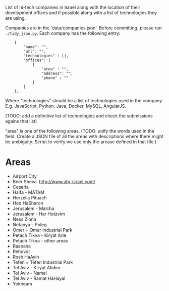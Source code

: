 List of hi-tech companies in Israel along with the location of their development offices
and if possible along with a list of technologies they are using.

Companies are in the 'data/companies.json'. Before committing, please run `./tidy_json.py`.
Each company has the following entry:

```
    {
        "name": "",
        "url": "",
        "technologies" : [],
        "offices": [
            {
                "area" : "",
                "address": "",
                "phone" : ""
            }
        ]
    },
```

Where "technologies" should be a list of technologies used in the company. E.g. JavaScript, Python, Java, Docker, MySQL, AngularJS.

(TODO: add a definitive list of technologies and check the submissions agains that list)

"area" is one of the following areas. (TODO: unify the words used in the field. Create a JSON file of all the areas with descriptions where there might be ambiguity. Script to verify we use only the arease defined in that file.)

# Areas

* Airport City
* Beer Sheva  http://www.atp-israel.com/
* Cesaria
* Haifa - MATAM
* Herzelia Pituach
* Hod HaSharon
* Jerusalem - Malcha
* Jerusalem - Har Hotzvim
* Ness Ziona
* Netanya – Poleg
* Omer = Omer Industrial Park
* Petach Tikva - Kiryat Arie
* Petach Tikva - other areas
* Raanana
* Rehovot
* Rosh HaAyin
* Tefen = Tefen Industrial Park
* Tel Aviv - Kiryat Atidim
* Tel Aviv - Namal
* Tel Aviv - Ramat HaHayal
* Yokneam

